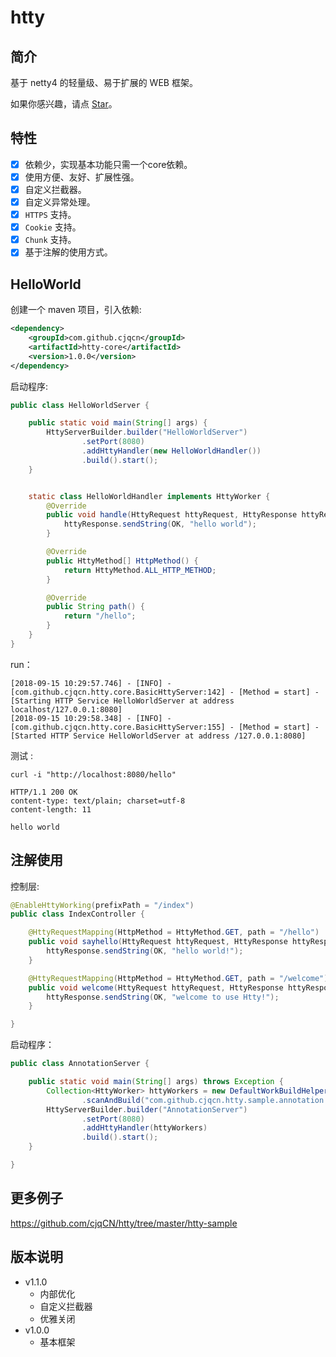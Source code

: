 # htty

## 简介
基于 netty4 的轻量级、易于扩展的 WEB 框架。 

如果你感兴趣，请点 [Star](https://github.com/cjqCN/htty/stargazers)。  

## 特性
- [x] 依赖少，实现基本功能只需一个core依赖。
- [x] 使用方便、友好、扩展性强。
- [x] 自定义拦截器。
- [x] 自定义异常处理。
- [x] `HTTPS` 支持。
- [x] `Cookie` 支持。
- [x] `Chunk` 支持。
- [x] 基于注解的使用方式。

## HelloWorld

创建一个 maven 项目，引入依赖:

```xml
<dependency>
    <groupId>com.github.cjqcn</groupId>
    <artifactId>htty-core</artifactId>
    <version>1.0.0</version>
</dependency>
```
启动程序:

```java
public class HelloWorldServer {

    public static void main(String[] args) {
        HttyServerBuilder.builder("HelloWorldServer") 
                .setPort(8080)      
                .addHttyHandler(new HelloWorldHandler())  
                .build().start();
    }


    static class HelloWorldHandler implements HttyWorker {
        @Override
        public void handle(HttyRequest httyRequest, HttyResponse httyResponse) {
            httyResponse.sendString(OK, "hello world");
        }

        @Override
        public HttyMethod[] HttpMethod() {
            return HttyMethod.ALL_HTTP_METHOD;
        }

        @Override
        public String path() {
            return "/hello";
        }
    }
}
```

run：
```log
[2018-09-15 10:29:57.746] - [INFO] - [com.github.cjqcn.htty.core.BasicHttyServer:142] - [Method = start] - [Starting HTTP Service HelloWorldServer at address localhost/127.0.0.1:8080]
[2018-09-15 10:29:58.348] - [INFO] - [com.github.cjqcn.htty.core.BasicHttyServer:155] - [Method = start] - [Started HTTP Service HelloWorldServer at address /127.0.0.1:8080]
```

测试 :
 ```curl
 curl -i "http://localhost:8080/hello"
 
 HTTP/1.1 200 OK
 content-type: text/plain; charset=utf-8
 content-length: 11
 
 hello world
 ```

## 注解使用
控制层:

```java
@EnableHttyWorking(prefixPath = "/index")
public class IndexController {

	@HttyRequestMapping(HttpMethod = HttyMethod.GET, path = "/hello")
	public void sayhello(HttyRequest httyRequest, HttyResponse httyResponse) {
		httyResponse.sendString(OK, "hello world!");
	}

	@HttyRequestMapping(HttpMethod = HttyMethod.GET, path = "/welcome")
	public void welcome(HttyRequest httyRequest, HttyResponse httyResponse) {
		httyResponse.sendString(OK, "welcome to use Htty!");
	}

}
```
启动程序：
```java
public class AnnotationServer {

	public static void main(String[] args) throws Exception {
		Collection<HttyWorker> httyWorkers = new DefaultWorkBuildHelper()
				.scanAndBuild("com.github.cjqcn.htty.sample.annotation.work");
		HttyServerBuilder.builder("AnnotationServer")
				.setPort(8080)
				.addHttyHandler(httyWorkers)
				.build().start();
	}

}
```

## 更多例子
<https://github.com/cjqCN/htty/tree/master/htty-sample>


## 版本说明
- v1.1.0
    - 内部优化
    - 自定义拦截器
    - 优雅关闭
- v1.0.0
    - 基本框架

